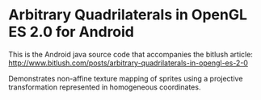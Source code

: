 Arbitrary Quadrilaterals in OpenGL ES 2.0 for Android
=====================================================

This is the Android java source code that accompanies the bitlush article: http://www.bitlush.com/posts/arbitrary-quadrilaterals-in-opengl-es-2-0

Demonstrates non-affine texture mapping of sprites using a projective transformation represented in homogeneous coordinates.
